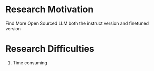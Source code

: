 Research Motivation
===============
Find More Open Sourced LLM both the instruct version and finetuned version

Research Difficulties
===============
1. Time consuming
